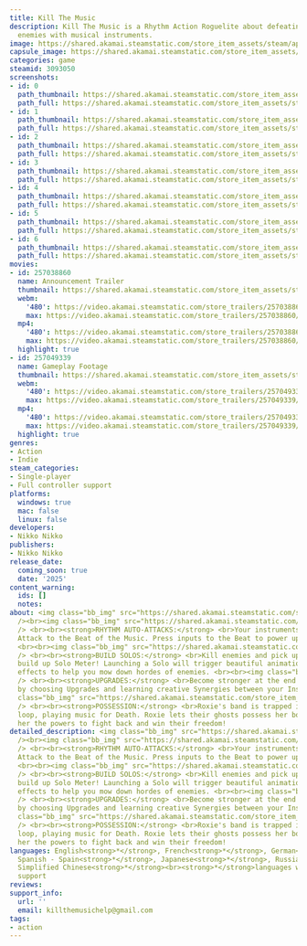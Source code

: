 ```yaml
---
title: Kill The Music
description: Kill The Music is a Rhythm Action Roguelite about defeating hordes of
  enemies with musical instruments.
image: https://shared.akamai.steamstatic.com/store_item_assets/steam/apps/3093050/header.jpg?t=1733238758
capsule_image: https://shared.akamai.steamstatic.com/store_item_assets/steam/apps/3093050/capsule_231x87.jpg?t=1733238758
categories: game
steamid: 3093050
screenshots:
- id: 0
  path_thumbnail: https://shared.akamai.steamstatic.com/store_item_assets/steam/apps/3093050/ss_0991b048847007fc411035af0ee302f586d35a61.600x338.jpg?t=1733238758
  path_full: https://shared.akamai.steamstatic.com/store_item_assets/steam/apps/3093050/ss_0991b048847007fc411035af0ee302f586d35a61.1920x1080.jpg?t=1733238758
- id: 1
  path_thumbnail: https://shared.akamai.steamstatic.com/store_item_assets/steam/apps/3093050/ss_a0d4f4b745bc8e91ac712d4d44b628c7c48d9e4d.600x338.jpg?t=1733238758
  path_full: https://shared.akamai.steamstatic.com/store_item_assets/steam/apps/3093050/ss_a0d4f4b745bc8e91ac712d4d44b628c7c48d9e4d.1920x1080.jpg?t=1733238758
- id: 2
  path_thumbnail: https://shared.akamai.steamstatic.com/store_item_assets/steam/apps/3093050/ss_7fdf1401f0c7a0f9d8a3e0c85ee083384f969250.600x338.jpg?t=1733238758
  path_full: https://shared.akamai.steamstatic.com/store_item_assets/steam/apps/3093050/ss_7fdf1401f0c7a0f9d8a3e0c85ee083384f969250.1920x1080.jpg?t=1733238758
- id: 3
  path_thumbnail: https://shared.akamai.steamstatic.com/store_item_assets/steam/apps/3093050/ss_610e7d07d4af378ca976676d92c8c7f4f2be72a6.600x338.jpg?t=1733238758
  path_full: https://shared.akamai.steamstatic.com/store_item_assets/steam/apps/3093050/ss_610e7d07d4af378ca976676d92c8c7f4f2be72a6.1920x1080.jpg?t=1733238758
- id: 4
  path_thumbnail: https://shared.akamai.steamstatic.com/store_item_assets/steam/apps/3093050/ss_0dd96c601cfac2ca2eeb09c77be7fed55916a093.600x338.jpg?t=1733238758
  path_full: https://shared.akamai.steamstatic.com/store_item_assets/steam/apps/3093050/ss_0dd96c601cfac2ca2eeb09c77be7fed55916a093.1920x1080.jpg?t=1733238758
- id: 5
  path_thumbnail: https://shared.akamai.steamstatic.com/store_item_assets/steam/apps/3093050/ss_35010c045ecb63c6678fc29656b66e4f102b8e61.600x338.jpg?t=1733238758
  path_full: https://shared.akamai.steamstatic.com/store_item_assets/steam/apps/3093050/ss_35010c045ecb63c6678fc29656b66e4f102b8e61.1920x1080.jpg?t=1733238758
- id: 6
  path_thumbnail: https://shared.akamai.steamstatic.com/store_item_assets/steam/apps/3093050/ss_f973a76eb325db2eea28316979ae7cc7d5227b65.600x338.jpg?t=1733238758
  path_full: https://shared.akamai.steamstatic.com/store_item_assets/steam/apps/3093050/ss_f973a76eb325db2eea28316979ae7cc7d5227b65.1920x1080.jpg?t=1733238758
movies:
- id: 257038860
  name: Announcement Trailer
  thumbnail: https://shared.akamai.steamstatic.com/store_item_assets/steam/apps/257038860/movie.293x165.jpg?t=1723772012
  webm:
    '480': https://video.akamai.steamstatic.com/store_trailers/257038860/movie480_vp9.webm?t=1723772012
    max: https://video.akamai.steamstatic.com/store_trailers/257038860/movie_max_vp9.webm?t=1723772012
  mp4:
    '480': https://video.akamai.steamstatic.com/store_trailers/257038860/movie480.mp4?t=1723772012
    max: https://video.akamai.steamstatic.com/store_trailers/257038860/movie_max.mp4?t=1723772012
  highlight: true
- id: 257049339
  name: Gameplay Footage
  thumbnail: https://shared.akamai.steamstatic.com/store_item_assets/steam/apps/257049339/movie.293x165.jpg?t=1724611148
  webm:
    '480': https://video.akamai.steamstatic.com/store_trailers/257049339/movie480_vp9.webm?t=1724611148
    max: https://video.akamai.steamstatic.com/store_trailers/257049339/movie_max_vp9.webm?t=1724611148
  mp4:
    '480': https://video.akamai.steamstatic.com/store_trailers/257049339/movie480.mp4?t=1724611148
    max: https://video.akamai.steamstatic.com/store_trailers/257049339/movie_max.mp4?t=1724611148
  highlight: true
genres:
- Action
- Indie
steam_categories:
- Single-player
- Full controller support
platforms:
  windows: true
  mac: false
  linux: false
developers:
- Nikko Nikko
publishers:
- Nikko Nikko
release_date:
  coming_soon: true
  date: '2025'
content_warning:
  ids: []
  notes:
about: <img class="bb_img" src="https://shared.akamai.steamstatic.com/store_item_assets/steam/apps/3093050/extras/WISHLIST2.png?t=1733238758"
  /><br><img class="bb_img" src="https://shared.akamai.steamstatic.com/store_item_assets/steam/apps/3093050/extras/CUTSCENEGIF-1.gif?t=1733238758"
  /> <br><br><strong>RHYTHM AUTO-ATTACKS:</strong> <br>Your instruments will Automatically
  Attack to the Beat of the Music. Press inputs to the Beat to power up your Damage!
  <br><br><img class="bb_img" src="https://shared.akamai.steamstatic.com/store_item_assets/steam/apps/3093050/extras/GAMEPLAYGIF-1.gif?t=1733238758"
  /> <br><br><strong>BUILD SOLOS:</strong> <br>Kill enemies and pick up energy to
  build up Solo Meter! Launching a Solo will trigger beautiful animations and cascading
  effects to help you mow down hordes of enemies. <br><br><img class="bb_img" src="https://shared.akamai.steamstatic.com/store_item_assets/steam/apps/3093050/extras/SOLOGIF-1.gif?t=1733238758"
  /> <br><br><strong>UPGRADES:</strong> <br>Become stronger at the end of each Round
  by choosing Upgrades and learning creative Synergies between your Instruments. <br><br><img
  class="bb_img" src="https://shared.akamai.steamstatic.com/store_item_assets/steam/apps/3093050/extras/UPGRADEGIF-1.gif?t=1733238758"
  /> <br><br><strong>POSSESSION:</strong> <br>Roxie's band is trapped in an eternal
  loop, playing music for Death. Roxie lets their ghosts possess her body, granting
  her the powers to fight back and win their freedom!
detailed_description: <img class="bb_img" src="https://shared.akamai.steamstatic.com/store_item_assets/steam/apps/3093050/extras/WISHLIST2.png?t=1733238758"
  /><br><img class="bb_img" src="https://shared.akamai.steamstatic.com/store_item_assets/steam/apps/3093050/extras/CUTSCENEGIF-1.gif?t=1733238758"
  /> <br><br><strong>RHYTHM AUTO-ATTACKS:</strong> <br>Your instruments will Automatically
  Attack to the Beat of the Music. Press inputs to the Beat to power up your Damage!
  <br><br><img class="bb_img" src="https://shared.akamai.steamstatic.com/store_item_assets/steam/apps/3093050/extras/GAMEPLAYGIF-1.gif?t=1733238758"
  /> <br><br><strong>BUILD SOLOS:</strong> <br>Kill enemies and pick up energy to
  build up Solo Meter! Launching a Solo will trigger beautiful animations and cascading
  effects to help you mow down hordes of enemies. <br><br><img class="bb_img" src="https://shared.akamai.steamstatic.com/store_item_assets/steam/apps/3093050/extras/SOLOGIF-1.gif?t=1733238758"
  /> <br><br><strong>UPGRADES:</strong> <br>Become stronger at the end of each Round
  by choosing Upgrades and learning creative Synergies between your Instruments. <br><br><img
  class="bb_img" src="https://shared.akamai.steamstatic.com/store_item_assets/steam/apps/3093050/extras/UPGRADEGIF-1.gif?t=1733238758"
  /> <br><br><strong>POSSESSION:</strong> <br>Roxie's band is trapped in an eternal
  loop, playing music for Death. Roxie lets their ghosts possess her body, granting
  her the powers to fight back and win their freedom!
languages: English<strong>*</strong>, French<strong>*</strong>, German<strong>*</strong>,
  Spanish - Spain<strong>*</strong>, Japanese<strong>*</strong>, Russian<strong>*</strong>,
  Simplified Chinese<strong>*</strong><br><strong>*</strong>languages with full audio
  support
reviews:
support_info:
  url: ''
  email: killthemusichelp@gmail.com
tags:
- action
---
```


